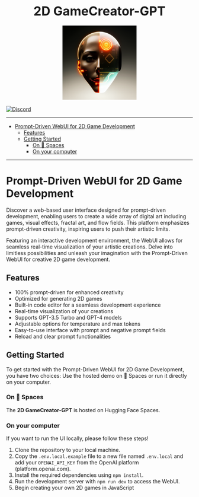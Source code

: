 <h1 align="center"><big>2D GameCreator-GPT</big></h1>

<p align="center"><img src="assets/logo.png" alt="logo" width="200"/></p>

[![Discord](https://img.shields.io/discord/1091306623819059300?color=7289da&label=Discord&logo=discord&logoColor=fff&style=for-the-badge)](https://discord.com/invite/m3TBB9XEkb)

---

<!-- toc -->

- [Prompt-Driven WebUI for 2D Game Development](#prompt-driven-webui-for-2d-game-development)
  * [Features](#features)
  * [Getting Started](#getting-started)
    + [On 🤗 Spaces](#on-%F0%9F%A4%97-spaces)
    + [On your computer](#on-your-computer)

<!-- tocstop -->

---

# Prompt-Driven WebUI for 2D Game Development

Discover a web-based user interface designed for prompt-driven development, enabling users to create
a wide array of digital art including games, visual effects, fractal art, and flow fields. This
platform emphasizes prompt-driven creativity, inspiring users to push their artistic limits.

Featuring an interactive development environment, the WebUI allows for seamless real-time
visualization of your artistic creations. Delve into limitless possibilities and unleash your
imagination with the Prompt-Driven WebUI for creative 2D game development.

## Features

- 100% prompt-driven for enhanced creativity
- Optimized for generating 2D games
- Built-in code editor for a seamless development experience
- Real-time visualization of your creations
- Supports GPT-3.5 Turbo and GPT-4 models
- Adjustable options for temperature and max tokens
- Easy-to-use interface with prompt and negative prompt fields
- Reload and clear prompt functionalities

## Getting Started

To get started with the Prompt-Driven WebUI for 2D Game Development, you have two choices: Use the
hosted demo on 🤗 Spaces or run it directly on your computer.

### On 🤗 Spaces

The **2D GameCreator-GPT** is hosted on Hugging Face Spaces.

### On your computer

If you want to run the UI locally, please follow these steps!

1. Clone the repository to your local machine.
2. Copy the `.env.local.example` file to a new file named `.env.local` and add your `OPENAI_API_KEY`
   from the OpenAI platform (platform.openai.com).
3. Install the required dependencies using `npm install`.
4. Run the development server with `npm run dev` to access the WebUI.
5. Begin creating your own 2D games in JavaScript
